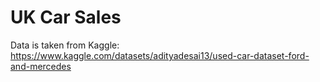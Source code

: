 # UK Car Sales
Data is taken from Kaggle: https://www.kaggle.com/datasets/adityadesai13/used-car-dataset-ford-and-mercedes

